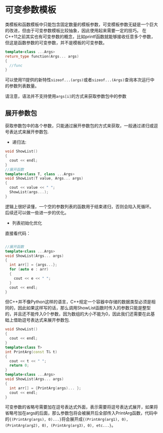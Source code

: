 # 可变参数模板

类模板和函数模板中只能包含固定数量的模板参数，可变模板参数无疑是一个巨大的改进，但由于可变参数模板比较抽象，因此使用起来需要一定的技巧。
在C++11之前其实也有可变参数的概念，比如printf函数就能够接收任意多个参数，但这是函数参数的可变参数，并不是模板的可变参数。

```cpp
template<class ...Args>
return_type function(Args... args)
{
  //func
}
```

可以使用11提供的新特性`sizeof...(args)`或者`sizeof...(Args)`查询本次运行中的参数列表数量。

请注意，语法并不支持使用`args[i]`的方式来获取参数包中的参数

## 展开参数包

获取参数包中的各个参数，只能通过展开参数包的方式来获取，一般通过递归或逗号表达式来展开参数包.

* 递归法:

```cpp
void ShowList()
{
  cout << endl;
}
//展开函数
template<class T, class ...Args>
void ShowList(T value, Args... args)
{
  cout << value << " ";
  ShowList(args...);
}

```

逻辑上很好读懂，一个空的参数列表的函数用于结束递归，否则会陷入死循环。
后续还可以做一些进一步的优化。

* 列表初始化优化

直接看代码：

```cpp

//展开函数
template<class ...Args>
void ShowList(Args... args)
{
  int arr[] = {args...};
  for (auto e : arr)
  {
    cout << e << " ";
  }
  cout << endl;
}

```

但C++并不像Python这样的语言，C++规定一个容器中存储的数据类型必须是相同的，因此如果这样写的话，那么调用ShowList函数时传入的参数只能是整型的，并且还不能传入0个参数，因为数组的大小不能为0，因此我们还需要在此基础上借助逗号表达式来展开参数包.

```cpp
void ShowList()
{
  cout << endl;
}
template<class T>
int PrintArg(const T& t)
{
  cout << t << " ";
  return 0;
}
template<class ...Args>
void ShowList(Args... args)
{
  int arr[] = {PrintArg(args)... };
  cout << endl;
}
```

可变参数的省略号需要加在逗号表达式外面，表示需要将逗号表达式展开，如果将省略号加在args的后面，那么参数包将会被展开后全部传入PrintArg函数，代码中的`{(PrintArg(args), 0)...}`将会展开成`{(PrintArg(arg1), 0), (PrintArg(arg2), 0), (PrintArg(arg3), 0), etc...}`。
